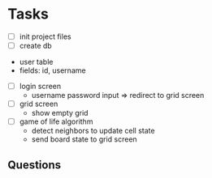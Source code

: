 # Tasks

- [ ] init project files
- [ ] create db
- user table
- fields: id, username
- [ ] login screen
  - username password input => redirect to grid screen
- [ ] grid screen
  - show empty grid
- [ ] game of life algorithm
  - detect neighbors to update cell state
  - send board state to grid screen

## Questions
